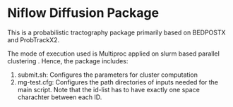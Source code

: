 # Niflow Diffusion Package

This is a probabilistic tractography package primarily based on BEDPOSTX and ProbTrackX2. 

The mode of execution used is Multiproc applied on slurm based parallel clustering . Hence, the package includes: 

1. submit.sh: Configures the parameters for cluster computation
2. mg-test.cfg: Configures the path directories of inputs needed for the main script. Note that the id-list has to have exactly one space charachter between each ID.

 
